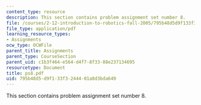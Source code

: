 ```yaml
---
content_type: resource
description: This section contains problem assignment set number 8.
file: /courses/2-12-introduction-to-robotics-fall-2005/795b48d5d9f133f3244401a8d3bda649_ps8.pdf
file_type: application/pdf
learning_resource_types:
- Assignments
ocw_type: OCWFile
parent_title: Assignments
parent_type: CourseSection
parent_uid: c1b3f464-e564-d4f7-8f33-88e237134695
resourcetype: Document
title: ps8.pdf
uid: 795b48d5-d9f1-33f3-2444-01a8d3bda649
---
```

This section contains problem assignment set number 8.


